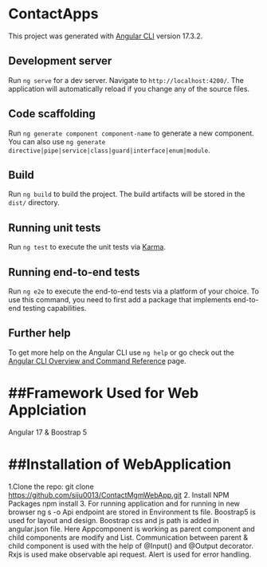 # ContactApps

This project was generated with [Angular CLI](https://github.com/angular/angular-cli) version 17.3.2.

## Development server

Run `ng serve` for a dev server. Navigate to `http://localhost:4200/`. The application will automatically reload if you change any of the source files.

## Code scaffolding

Run `ng generate component component-name` to generate a new component. You can also use `ng generate directive|pipe|service|class|guard|interface|enum|module`.

## Build

Run `ng build` to build the project. The build artifacts will be stored in the `dist/` directory.

## Running unit tests

Run `ng test` to execute the unit tests via [Karma](https://karma-runner.github.io).

## Running end-to-end tests

Run `ng e2e` to execute the end-to-end tests via a platform of your choice. To use this command, you need to first add a package that implements end-to-end testing capabilities.

## Further help

To get more help on the Angular CLI use `ng help` or go check out the [Angular CLI Overview and Command Reference](https://angular.io/cli) page.


##Framework Used for Web Applciation
==================================
Angular 17 & Boostrap 5

##Installation of WebApplication
============================
1.Clone the repo:
      git clone https://github.com/siju0013/ContactMgmWebApp.git
2. Install NPM Packages
    npm install
3. For running application and for running in new browser
    ng s -o
Api endpoint are stored in Environment ts file. Boostrap5 is used for layout and design. Boostrap css and js path is added in angular.json file. Here Appcomponent is working as parent component and child components are modify and List. Communication between parent & child component is used with the help of @Input() and @Output decorator. Rxjs is used make observable api request. Alert is used for error handling.
